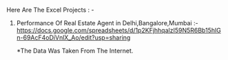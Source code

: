 Here Are The Excel Projects : - 
  1. Performance Of Real Estate Agent in Delhi,Bangalore,Mumbai :-
     https://docs.google.com/spreadsheets/d/1p2KFjhhqalzI59N5R6Bb15hlGn-69AcF4oDiVnlX_Ao/edit?usp=sharing

     *The Data Was Taken From The Internet.
